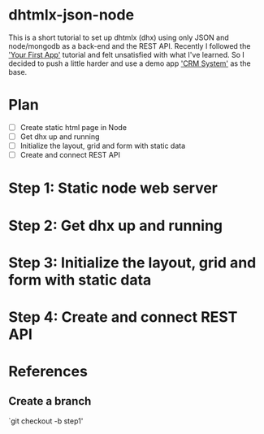 # dhtmlx-json-node

This is a short tutorial to set up dhtmlx (dhx) using only JSON and node/mongodb as a back-end and the REST API. Recently I followed the ['Your First App'](https://docs.dhtmlx.com/tutorials__first_app__index.html) tutorial and felt unsatisfied with what I've learned. So I decided to push a little harder and use a demo app ['CRM System'](https://dhtmlx.com/docs/products/demoApps/dhtmlxCRMSystem/index.html) as the base.

# Plan
  - [ ] Create static html page in Node
  - [ ] Get dhx up and running
  - [ ] Initialize the layout, grid and form with static data
  - [ ] Create and connect REST API

# Step 1: Static node web server

# Step 2: Get dhx up and running

# Step 3: Initialize the layout, grid and form with static data

# Step 4: Create and connect REST API

# References

## Create a branch

`git checkout -b step1'
